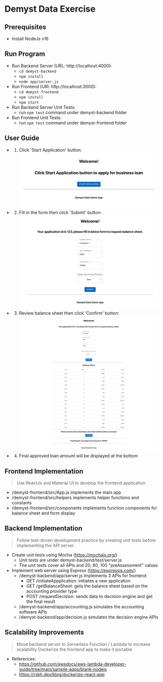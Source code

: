 # Demyst Data Exercise

## Prerequisites
- Install NodeJs v16

## Run Program
- Run Backend Server (URL: http://localhost:4000):
  - `cd demyst-backend`
  - `npm install`
  - `node app/server.js`
- Run Frontend (URl: http://localhost:3000):
  - `cd demyst-frontend`
  - `npm install`
  - `npm start`
- Run Backend Server Unit Tests:
  - run `npm test` command under demyst-backend folder
- Run Frontend Unit Tests:
  - run `npm test` command under demyst-frontend folder

## User Guide
- 1. Click 'Start Application' button:
![Architecture](/screenshots/screenshot1.png)
- 2. Fill in the form then click 'Submit' button:
![Architecture](/screenshots/screenshot2.png)
- 3. Review balance sheet then click 'Confirm' button:
![Architecture](/screenshots/screenshot3.png)
- 4. Final approved loan amount will be displayed at the bottom

## Frontend Implementation
> Use ReactJs and Material UI to develop the frontend application
- /demyst-frontend/src/App.js implements the main app
- /demyst-frontend/src/helpers implements helper functions and constants
- /demyst-frontend/src/components implements function components for balance sheet and form display

## Backend Implementation
> Follow test-driven development practice by creating unit tests before implementing the API server
- Create unit tests using Mocha (https://mochajs.org/)
  - Unit tests are under demyst-backend/test/server.js
  - The unit tests cover all APIs and 20, 60, 100 "preAssessment" values
- Implement web server using Express (https://expressjs.com/)
  - /demyst-backend/app/server.js implements 3 APIs for frontend
    - GET /initiateAppplication: initiates a new application
    - GET /getBalanceSheet: gets the balance sheet based on the accounting provider type
    - POST /requestDecision: sends data to decision engine and get the final result
  - /demyst-backend/app/accounting.js simulates the accounting software APIs
  - /demyst-backend/app/decision.js simulates the decision engine APIs

## Scalability Improvements
> Move backend server to Serverless Function / Lambda to increase scalability
> Dockerize the frontend app to make it portable
- References:
  - https://github.com/awsdocs/aws-lambda-developer-guide/tree/main/sample-apps/blank-nodejs
  - https://rsbh.dev/blog/dockerize-react-app